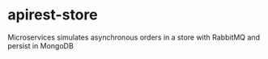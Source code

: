# apirest-store
Microservices simulates asynchronous orders in a store with RabbitMQ  and persist in MongoDB
